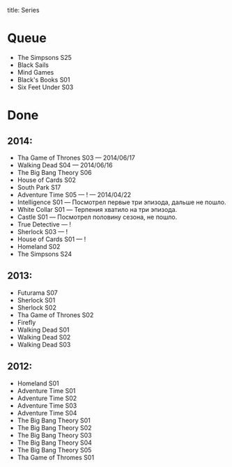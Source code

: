 title: Series

# Queue

- The Simpsons S25
- Black Sails
- Mind Games
- Black's Books S01
- Six Feet Under S03

# Done

## 2014:

- Tha Game of Thrones S03 — 2014/06/17
- Walking Dead S04 — 2014/06/16
- The Big Bang Theory S06
- House of Cards S02
- South Park S17
- Adventure Time S05 — ! — 2014/04/22
- Intelligence S01 — Посмотрел первые три эпизода, дальше не пошло.
- White Collar S01 — Терпения хватило на три эпизода.
- Castle S01 — Посмотрел половину сезона, не пошло.
- True Detective — !
- Sherlock S03 — !
- House of Cards S01 — !
- Homeland S02
- The Simpsons S24

## 2013:

- Futurama S07
- Sherlock S01
- Sherlock S02
- Tha Game of Thrones S02
- Firefly
- Walking Dead S01
- Walking Dead S02
- Walking Dead S03

## 2012:

- Homeland S01
- Adventure Time S01
- Adventure Time S02
- Adventure Time S03
- Adventure Time S04
- The Big Bang Theory S01
- The Big Bang Theory S02
- The Big Bang Theory S03
- The Big Bang Theory S04
- The Big Bang Theory S05
- Tha Game of Thromes S01
